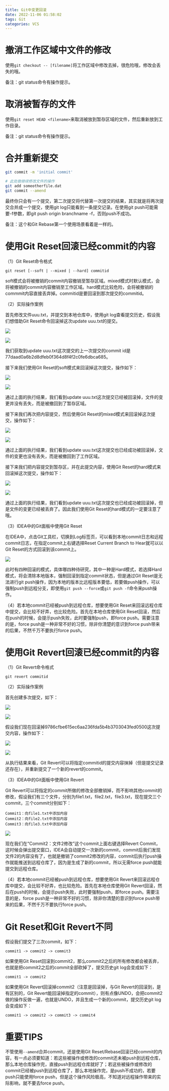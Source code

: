 ```yaml
---
title: Git中变更回滚
date: 2022-11-06 01:58:02
tags: Git
categories: VCS
---
```


# 撤消工作区域中文件的修改

使用`git checkout -- [filename]`将工作区域中修改去掉，很危险哦，修改会丢失的哦。

备注：git status命令有操作提示。

# 取消被暂存的文件

使用`git reset HEAD <filename>`来取消被放到暂存区域的文件，然后重新放到工作目录。

备注：git status命令有操作提示。

# 合并重新提交

```bash
git commit -m 'initial commit'

# 此处做继续修改文件的操作
git add someotherfile.dat
git commit --amend
```

最终你只会有一个提交，第二次提交将代替第一次提交的结果，其实就是将两次提交合并成一个提交，使用git log只能看到一条提交记录。在使用git push可能需要-f参数，即git push origin branchname -f，否则push不成功。

备注：这个和Git Rebase第一个使用场景看着是一样的。

# 使用Git Reset回滚已经commit的内容

（1）Git Reset命令格式

    git reset [--soft | --mixed | --hard] commitid

soft模式会将被撤销的commit内容撤销至暂存区域。mixed模式时默认模式，会将被撤销的commit内容撤销至工作区域。hard模式比较危险，会将被撤销的commmit内容直接丢弃掉。commitid是要回滚到那次提交的commitid。

（2）实际操作案例

首先修改文件uuu.txt，并提交到本地仓库中，使用git log查看提交历史，假设我们想借助Git Reset命令回滚掉这次update uuu.txt的提交。

![](/images/git_rollback_1_1.png)

![](/images/git_rollback_1_2.png)

我们获取到update uuu.txt这次提交的上一次提交的commit id是77daad0a6b2d8dfeb0f364d8f4f2c0fe6dbca685。

接下来我们使用Git Reset的soft模式来回滚掉这次提交，操作如下：

![](/images/git_rollback_1_3.png)

![](/images/git_rollback_1_4.png)

通过上面的执行结果，我们看到update uuu.txt这次提交已经被回滚掉，文件的变更并没有丢失，而是被撤回到了暂存区域。

接下来我们再次把内容提交，然后使用Git Reset的mixed模式来回滚掉这次提交，操作如下：

![](/images/git_rollback_1_5.png)

![](/images/git_rollback_1_6.png)

通过上面的执行结果，我们看到update uuu.txt这次提交也已经成功被回滚掉，文件的变更也没有丢失，而是被撤回到了工作区域。

接下来我们把内容提交到暂存区，并在此提交内容，使用Git Reset的hard模式来回滚掉这次提交，操作如下：

![](/images/git_rollback_1_7.png)

![](/images/git_rollback_1_8.png)

通过上面的执行结果，我们看到update uuu.txt这次提交也已经成功被回滚掉，但是文件的变更已经被丢弃了。因此我们使用Git Reset的hard模式的一定要注意了哦。

（3）IDEA中的Git面板中使用Git Reset

在IDEA中，点击Git工具栏，切换到Log标签页，可以看到本地commit日志和远程commit日志，在指定commit上右键选择Reset Current Branch to Hear就可以以Git Reset的方式回滚到该commit上。

![](/images/git_rollback_1_9.png)

此时有四种回滚的模式，具体哪四种待研究，其中一种是Hard模式，若选择Hard模式，将会清除本地版本，强制回滚到指定commit状态，但是通过Git Reset是无法进行git push操作，因为本地的版本比远程版本要低，若要做push操作，可以强制push到远程分支，即使用`git push --force`或`git push -f`命令来push操作。

（4）若本地commit已经被push到远程仓库，想要使用Git Reset来回滚远程仓库中提交，会比较不好弄，也比较危险。首先在本地仓库使用Git Reset回滚，然后在push的时候，会提示push失败，此时要强制push，即force push。需要注意的是，force push是一种非常不好的习惯，除非你清楚的意识到force push带来的后果，不然千万不要执行force push。

# 使用Git Revert回滚已经commit的内容

（1）Git Revert命令格式

    git revert commitid

（2）实际操作案例

首先创建多次提交，如下：

![](/images/git_rollback_1_10.png)

![](/images/git_rollback_1_11.png)

假设我们现在回滚掉9786cfbe615ec6aa236fda5b4b3703043fed0500这次提交内容，操作如下：

![](/images/git_rollback_1_12.png)

![](/images/git_rollback_1_13.png)

从执行结果来看，Git Revert可以将指定commitid的提交内容抹掉（但是提交记录还存在），并重新提交了一个新的revert的commit。

（3）IDEA中的Git面板中使用Git Revert

Git Revert可以将指定的commit所做的修改全部撤销掉，而不影响其他commit的修改，假设我们有三个文件，分别为file1.txt，file2.txt，file3.txt，现在提交三个commit，三个commit分别如下：

    Commit1：向file1.txt中添加内容
    Commit2：向file2.txt中添加内容
    Commit3：向file3.txt中添加内容

![](/images/git_rollback_1_14.png)

现在我们在“Commit2：文件2修改”这个commit上面右键选择Revert Commit，这时候会弹出提交窗口，IDEA会自动提交一次新的commit，commit后我们发现文件2的内容没有了，也就是撤销了commit2修改的内容，commit后执行push操作就能推送到远程仓库了，因为是生成了新的commit，所以无需force push就能提交到远程仓库。

（4）若本地commit已经被push到远程仓库，想要使用Git Revert来回滚远程仓库中提交，会比较不好弄，也比较危险。首先在本地仓库使用Git Revert回滚，然后在push的时候，会提示push失败，此时要强制push，即force push。需要注意的是，force push是一种非常不好的习惯，除非你清楚的意识到force push带来的后果，不然千万不要执行force push。

# Git Reset和Git Revert不同

假设我们提交了三次commit，如下：

    commit1 -> commit2 -> commit3

如果使用Git Reset回滚到commit2，那么commit2之后的所有修改都会被丢弃，也就是把commit2之后的commit全部砍掉了，提交历史git log会变成如下：

    commit1 -> commit2 

如果使用Git Revert回滚掉commit2（注意是回滚掉，与Git Revert的回滚到，是有区别的，Git Revert能回滚掉指定的commit），则有点像UNDO，会把commit2做的操作反做一遍，也就是UNDO，并且生成一个新的commit，提交历史git log会变成如下：

    commit1 -> commit2 -> commit3 -> commit4

# 重要TIPS

不管使用`--amend`合并commit，还是使用Git Reset/Rebase回滚已经commit的内容，有一点必须要知道：若这些被操作或修改的commit还未被push到远程仓库，那么本地仓库操作完，直接push到远程仓库就好了；若这些被操作或修改的commit已经被push到远程仓库了，那么本地操作完，是push不成功的，若要push只能使用force push，但是这个操作风险极高，不知道对远程操作带来的实际影响，就不要去force push。
